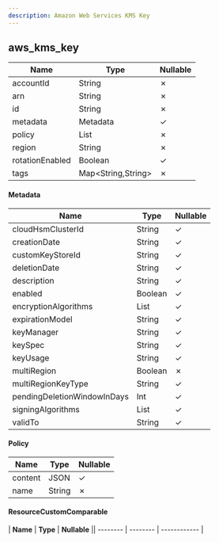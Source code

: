 ```yaml
---
description: Amazon Web Services KMS Key
---
```

aws_kms_key
-----------

| **Name**        | **Type**           | **Nullable** |
| --------------- | ------------------ | ------------ |
| accountId       | String             | &cross;      |
| arn             | String             | &cross;      |
| id              | String             | &cross;      |
| metadata        | Metadata           | &check;      |
| policy          | List<Policy>       | &cross;      |
| region          | String             | &cross;      |
| rotationEnabled | Boolean            | &check;      |
| tags            | Map<String,String> | &cross;      |

#### Metadata
| **Name**                    | **Type**     | **Nullable** |
| --------------------------- | ------------ | ------------ |
| cloudHsmClusterId           | String       | &check;      |
| creationDate                | String       | &check;      |
| customKeyStoreId            | String       | &check;      |
| deletionDate                | String       | &check;      |
| description                 | String       | &check;      |
| enabled                     | Boolean      | &check;      |
| encryptionAlgorithms        | List<String> | &check;      |
| expirationModel             | String       | &check;      |
| keyManager                  | String       | &check;      |
| keySpec                     | String       | &check;      |
| keyUsage                    | String       | &check;      |
| multiRegion                 | Boolean      | &cross;      |
| multiRegionKeyType          | String       | &check;      |
| pendingDeletionWindowInDays | Int          | &check;      |
| signingAlgorithms           | List<String> | &check;      |
| validTo                     | String       | &check;      |

#### Policy
| **Name** | **Type** | **Nullable** |
| -------- | -------- | ------------ |
| content  | JSON     | &check;      |
| name     | String   | &cross;      |

#### ResourceCustomComparable
| **Name** | **Type** | **Nullable** || -------- | -------- | ------------ |

